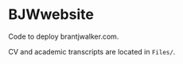 # BJWwebsite
 Code to deploy brantjwalker.com. 

 CV and academic transcripts are located in `Files/`. 
